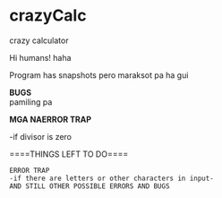 # crazyCalc
crazy calculator

Hi humans! haha

  Program has snapshots pero maraksot pa ha gui
  
 ****BUGS****   
 pamiling pa
   
 ****MGA NAERROR TRAP****    
 
  -if divisor is zero
    
  ====THINGS LEFT TO DO====
  
    ERROR TRAP 
    -if there are letters or other characters in input-
    AND STILL OTHER POSSIBLE ERRORS AND BUGS
   
